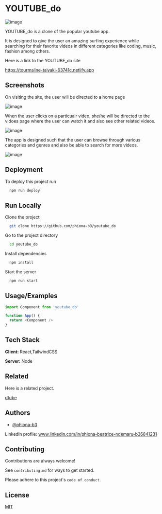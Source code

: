 
# YOUTUBE_do


![image](https://user-images.githubusercontent.com/102053232/213178281-d5940d0f-1f13-4dcd-9a50-473c9806728b.png)




YOUTUBE_do is a clone of the popular youtube app. 

It is designed to give the user an amazing surfing experience while searching for their favorite videos in different categories like coding, music, fashion among others.

Here is a link to the YOUTUBE_do site

https://tourmaline-taiyaki-63741c.netlify.app


## Screenshots

On visiting the site, the user will be directed to a home page


![image](https://user-images.githubusercontent.com/102053232/213178340-d075e0ab-1846-48f3-8442-de5fdc52f0c4.png)




When the user clicks on a particualr video, she/he will be directed to the vidoes page where the user can watch it and also see other related videos.



![image](https://user-images.githubusercontent.com/102053232/213178538-786117e8-dece-4ab6-8495-8a98923c20ee.png)




The app is designed such that the user can browse through various categories and genres and also be able to search for more videos.


![image](https://user-images.githubusercontent.com/102053232/213178707-74ee3525-3fd1-42ad-8839-7093e03a7515.png)





## Deployment

To deploy this project run

```bash
  npm run deploy
```


## Run Locally

Clone the project

```bash
  git clone https://github.com/phiona-b3/youtube_do
```

Go to the project directory

```bash
  cd youtube_do
```

Install dependencies

```bash
  npm install
```

Start the server

```bash
  npm run start
```


## Usage/Examples

```javascript
import Component from 'youtube_do'

function App() {
  return <Component />
}
```


## Tech Stack

**Client:** React,TailwindCSS

**Server:** Node


## Related

Here is a related project.

[dtube ](https://github.com/dtube)


## Authors

- [@phiona-b3](https://www.github.com/phiona-b3)

LinkedIn profile: www.linkedin.com/in/phiona-beatrice-ndemaru-b36841231


## Contributing

Contributions are always welcome!

See `contributing.md` for ways to get started.

Please adhere to this project's `code of conduct`.


## License

[MIT](https://choosealicense.com/licenses/mit/)

